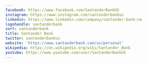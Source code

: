 ```yaml
---
facebook: https://www.facebook.com/SantanderBankUS
instagram: https://www.instagram.com/santanderbankus
linkedin: https://www.linkedin.com/company/santander-bank-na
logohandle: santanderbank
sort: santanderbank
title: Santander Bank
twitter: santanderbankus
website: 'https://www.santanderbank.com/us/personal'
wikipedia: https://en.wikipedia.org/wiki/Santander_Bank
youtube: https://www.youtube.com/user/SantanderBankUS
---
```

